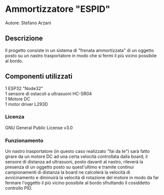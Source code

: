 # Ammortizzatore "ESPID"
Autore: Stefano Arzani

## Descrizione
Il progetto consiste in un sistema di "frenata ammortizzata" di un oggetto posto su un nastro trasportatore in modo che si fermi il più vicino possibile al bordo.

## Componenti utilizzati
1 ESP32 "Node32"  
1 sensore di ostacoli a ultrasuoni HC-SR04  
1 Motore DC  
1 motor driver L293D  

### Licenza
GNU General Public License v3.0

### Funzionamento
Un nastro trasportatore (in questo caso realizzato "fai da te") sarà fatto girare da un motore DC ad una certa velocità controllata dalla board; il sensore di distanza ad ultrasuoni, posto davanti al nastro, rileverà la presenza di un oggetto posto su quest'ultimo e tramite continui campionamenti di distanza la board ne calcolerà la velocità di avvicinamento e diminuirà la velocità di rotazione del motore in modo da far fermare l'oggetto il più vicino possibile al bordo sfruttando il cosiddetto controllo PID.
